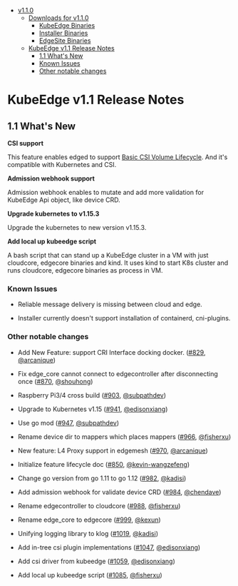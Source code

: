 
   * [v1.1.0](#v110)
      * [Downloads for v1.1.0](#downloads-for-v110)
         * [KubeEdge Binaries](#kubeedge-binaries)
         * [Installer Binaries](#installer-binaries)
         * [EdgeSite Binaries](#edgesite-binaries)
      * [KubeEdge v1.1 Release Notes](#kubeedge-v11-release-notes)
         * [1.1 What's New](#11-whats-new)
         * [Known Issues](#known-issues)
         * [Other notable changes](#other-notable-changes)

# KubeEdge v1.1 Release Notes

## 1.1 What's New

**CSI support**

This feature enables edged to support [Basic CSI Volume Lifecycle](https://github.com/container-storage-interface/spec/blob/master/spec.md#volume-lifecycle). And it's compatible with Kubernetes and CSI.

**Admission webhook support**

Admission webhook enables to mutate and add more validation for KubeEdge Api object, like device CRD. 

**Upgrade kubernetes to v1.15.3**

Upgrade the kubernetes to new version v1.15.3.

**Add local up kubeedge script**

A bash script that can stand up a KubeEdge cluster in a VM with just cloudcore, edgecore binaries and kind. It uses kind to start K8s cluster and runs cloudcore, edgecore binaries as process in VM.

### Known Issues

- Reliable message delivery is missing between cloud and edge.

- Installer currently doesn't support installation of containerd, cni-plugins.


### Other notable changes

- Add New Feature: support CRI Interface docking docker. ([#829](https://github.com/kubeedge/kubeedge/pull/829), [@arcanique](https://github.com/arcanique))

- Fix edge_core cannot connect to edgecontroller after disconnecting once ([#870](https://github.com/kubeedge/kubeedge/pull/870), [@shouhong](https://github.com/shouhong))

- Raspberry Pi3/4 cross build ([#903](https://github.com/kubeedge/kubeedge/pull/903), [@subpathdev](https://github.com/subpathdev))

- Upgrade to Kubernetes v1.15 ([#941](https://github.com/kubeedge/kubeedge/pull/941), [@edisonxiang](https://github.com/edisonxiang))

- Use go mod ([#947](https://github.com/kubeedge/kubeedge/pull/947), [@subpathdev](https://github.com/subpathdev))

- Rename device dir to mappers which places mappers ([#966](https://github.com/kubeedge/kubeedge/pull/966), [@fisherxu](https://github.com/fisherxu))

- New feature: L4 Proxy support in edgemesh ([#970](https://github.com/kubeedge/kubeedge/pull/970), [@arcanique](https://github.com/arcanique))

- Initialize feature lifecycle doc ([#850](https://github.com/kubeedge/kubeedge/pull/850), [@kevin-wangzefeng](https://github.com/kevin-wangzefeng))

- Change go version from go 1.11 to go 1.12 ([#982](https://github.com/kubeedge/kubeedge/pull/982), [@kadisi](https://github.com/kadisi))

- Add admission webhook for validate device CRD ([#984](https://github.com/kubeedge/kubeedge/pull/984), [@chendave](https://github.com/chendave))

- Rename edgecontroller to cloudcore  ([#988](https://github.com/kubeedge/kubeedge/pull/988), [@fisherxu](https://github.com/fisherxu))

- Rename edge_core to edgecore ([#999](https://github.com/kubeedge/kubeedge/pull/999), [@kexun](https://github.com/kexun))

- Unifying logging library to klog  ([#1019](https://github.com/kubeedge/kubeedge/pull/1019), [@kadisi](https://github.com/kadisi))

- Add in-tree csi plugin implementations ([#1047](https://github.com/kubeedge/kubeedge/pull/1047), [@edisonxiang](https://github.com/edisonxiang))

- Add csi driver from kubeedge ([#1059](https://github.com/kubeedge/kubeedge/pull/1019), [@edisonxiang](https://github.com/edisonxiang))

- Add local up kubeedge script ([#1085](https://github.com/kubeedge/kubeedge/pull/1085), [@fisherxu](https://github.com/fisherxu))

